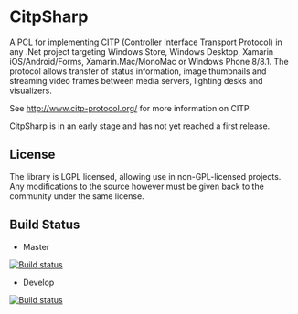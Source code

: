 # CitpSharp

A PCL for implementing CITP (Controller Interface Transport Protocol) in any .Net project targeting Windows Store, Windows Desktop, Xamarin iOS/Android/Forms, Xamarin.Mac/MonoMac or Windows Phone 8/8.1. The protocol allows transfer of status information, image thumbnails and streaming video frames between media servers, lighting desks and visualizers.

See http://www.citp-protocol.org/ for more information on CITP.

CitpSharp is in an early stage and has not yet reached a first release.

## License

The library is LGPL licensed, allowing use in non-GPL-licensed projects. Any modifications to the source however must be given back to the community under the same license.

## Build Status

* Master 

[![Build status](https://ci.appveyor.com/api/projects/status/opvt773ds4mtd23j/branch/master?svg=true)](https://ci.appveyor.com/project/impsnldavid/citpsharp/branch/master)

* Develop

[![Build status](https://ci.appveyor.com/api/projects/status/opvt773ds4mtd23j/branch/develop?svg=true)](https://ci.appveyor.com/project/impsnldavid/citpsharp/branch/develop)
